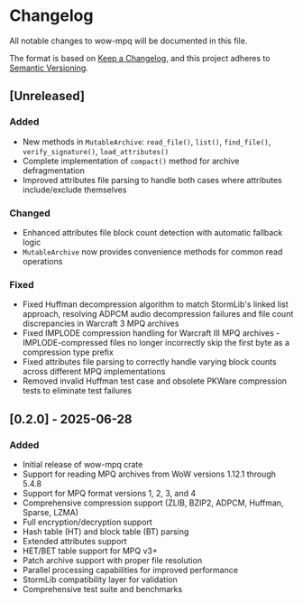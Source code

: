 # Changelog

All notable changes to wow-mpq will be documented in this file.

The format is based on [Keep a Changelog](https://keepachangelog.com/en/1.0.0/),
and this project adheres to [Semantic Versioning](https://semver.org/spec/v2.0.0.html).

## [Unreleased]

### Added

- New methods in `MutableArchive`: `read_file()`, `list()`, `find_file()`, `verify_signature()`, `load_attributes()`
- Complete implementation of `compact()` method for archive defragmentation
- Improved attributes file parsing to handle both cases where attributes include/exclude themselves

### Changed

- Enhanced attributes file block count detection with automatic fallback logic
- `MutableArchive` now provides convenience methods for common read operations

### Fixed

- Fixed Huffman decompression algorithm to match StormLib's linked list approach, resolving ADPCM audio decompression failures and file count discrepancies in Warcraft 3 MPQ archives
- Fixed IMPLODE compression handling for Warcraft III MPQ archives - IMPLODE-compressed files no longer incorrectly skip the first byte as a compression type prefix
- Fixed attributes file parsing to correctly handle varying block counts across different MPQ implementations
- Removed invalid Huffman test case and obsolete PKWare compression tests to eliminate test failures

## [0.2.0] - 2025-06-28

### Added

- Initial release of wow-mpq crate
- Support for reading MPQ archives from WoW versions 1.12.1 through 5.4.8
- Support for MPQ format versions 1, 2, 3, and 4
- Comprehensive compression support (ZLIB, BZIP2, ADPCM, Huffman, Sparse, LZMA)
- Full encryption/decryption support
- Hash table (HT) and block table (BT) parsing
- Extended attributes support
- HET/BET table support for MPQ v3+
- Patch archive support with proper file resolution
- Parallel processing capabilities for improved performance
- StormLib compatibility layer for validation
- Comprehensive test suite and benchmarks

